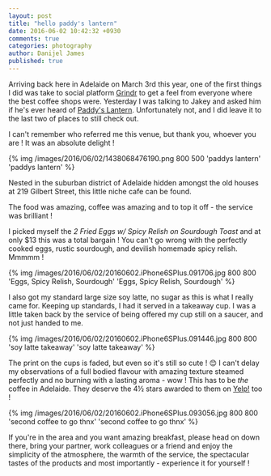 ```yaml
---
layout: post
title: "hello paddy's lantern"
date: 2016-06-02 10:42:32 +0930
comments: true
categories: photography
author: Danijel James
published: true
---
```

Arriving back here in Adelaide on March 3rd this year, one of the first things I did was take to social platform [Grindr](http://www.grindr.com) to get a feel from everyone where the best coffee shops were. Yesterday I was talking to Jakey and asked him if he's ever heard of [Paddy's Lantern](http://paddyslantern.com.au). Unfortunately not, and I did leave it to the last two of places to still check out.

I can't remember who referred me this venue, but thank you, whoever you are ! It was an absolute delight !

{% img /images/2016/06/02/1438068476190.png 800 500 'paddys lantern' 'paddys lantern' %}

Nested in the suburban district of Adelaide hidden amongst the old houses at 219 Gilbert Street, this little niche cafe can be found.

The food was amazing, coffee was amazing and to top it off - the service was brilliant !

I picked myself the _2 Fried Eggs w/ Spicy Relish on Sourdough Toast_ and at only $13 this was a total bargain ! You can't go wrong with the perfectly cooked eggs, rustic sourdough, and devilish homemade spicy relish. Mmmmm !

{% img /images/2016/06/02/20160602.iPhone6SPlus.091706.jpg 800 800 'Eggs, Spicy Relish, Sourdough' 'Eggs, Spicy Relish, Sourdough' %}

I also got my standard large size soy latte, no sugar as this is what I really came for. Keeping up standards, I had it served in a takeaway cup. I was a little taken back by the service of being offered my cup still on a saucer, and not just handed to me.

{% img /images/2016/06/02/20160602.iPhone6SPlus.091446.jpg 800 800 'soy latte takeaway' 'soy latte takeaway' %}

The print on the cups is faded, but even so it's still so cute ! 😊 I can't delay my observations of a full bodied flavour with amazing texture steamed perfectly and no burning with a lasting aroma - wow ! This has to be _the_ coffee in Adelaide. They deserve the 4&frac12; stars awarded to them on [Yelp!](http://www.yelp.com.au/biz/paddys-lantern-adelaide) too !

{% img /images/2016/06/02/20160602.iPhone6SPlus.093056.jpg 800 800 'second coffee to go thnx' 'second coffee to go thnx' %}

If you're in the area and you want amazing breakfast, please head on down there, bring your partner, work colleagues or a friend and enjoy the simplicity of the atmosphere, the warmth of the service, the spectacular tastes of the products and most importantly - experience it for yourself !